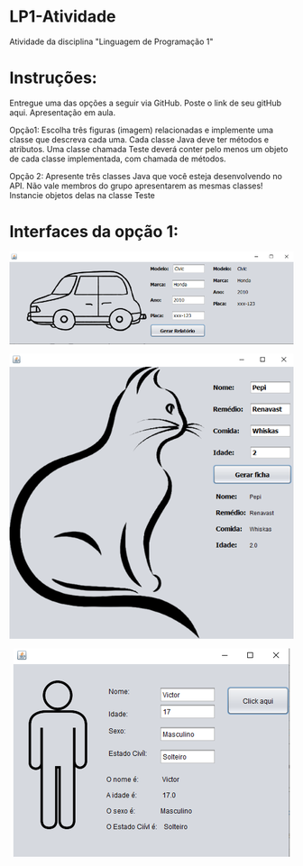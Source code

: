 # LP1-Atividade
Atividade da disciplina "Linguagem de Programação 1"

<h1>Instruções:</h1>
Entregue uma das opções a seguir via GitHub.  Poste o link de seu gitHub aqui. Apresentação em aula.

Opção1:
Escolha três figuras (imagem) relacionadas e implemente uma classe que descreva cada uma. 
Cada classe Java deve ter métodos e atributos.
Uma classe chamada Teste deverá conter pelo menos um objeto de cada classe implementada, com chamada de métodos.

Opção 2:
Apresente três classes Java que você esteja desenvolvendo no API. Não vale membros do grupo apresentarem as mesmas classes!
Instancie objetos delas na classe Teste

<h1>Interfaces da opção 1:</h1>

<p align="center">
  <img src="https://github.com/VictorCavichioli/LP1-Atividade/blob/main/ImagesInterface/CarroInterface.png" />
</p>  

<p align="center">
  <img src="https://github.com/VictorCavichioli/LP1-Atividade/blob/main/ImagesInterface/GatoInterface.png" />
</p>  

<p align="center">
  <img src="https://github.com/VictorCavichioli/LP1-Atividade/blob/main/ImagesInterface/PessoaInterface.png" />
</p>  


